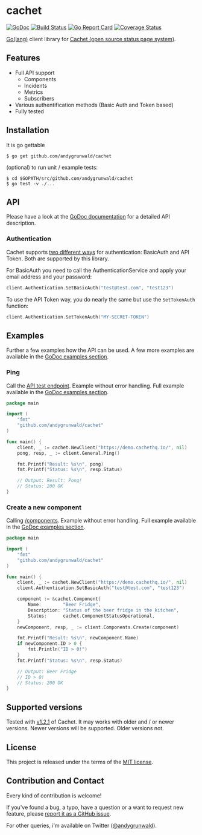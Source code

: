 # cachet

[![GoDoc](https://godoc.org/github.com/andygrunwald/cachet?status.svg)](https://godoc.org/github.com/andygrunwald/cachet)
[![Build Status](https://travis-ci.org/andygrunwald/cachet.svg?branch=master)](https://travis-ci.org/andygrunwald/cachet)
[![Go Report Card](https://goreportcard.com/badge/github.com/andygrunwald/cachet)](https://goreportcard.com/report/github.com/andygrunwald/cachet)
[![Coverage Status](https://coveralls.io/repos/github/andygrunwald/cachet/badge.svg?branch=master)](https://coveralls.io/github/andygrunwald/cachet?branch=master)

[Go(lang)](https://golang.org/) client library for [Cachet (open source status page system)](https://cachethq.io/).

## Features

* Full API support
	* Components
	* Incidents
	* Metrics
	* Subscribers
* Various authentification methods (Basic Auth and Token based)
* Fully tested

## Installation

It is go gettable

    $ go get github.com/andygrunwald/cachet

(optional) to run unit / example tests:

    $ cd $GOPATH/src/github.com/andygrunwald/cachet
    $ go test -v ./...

## API

Please have a look at the [GoDoc documentation](https://godoc.org/github.com/andygrunwald/cachet) for a detailed API description.

### Authentication

Cachet supports [two different ways](https://docs.cachethq.io/docs/api-authentication) for authentication: BasicAuth and API Token.
Both are supported by this library.

For BasicAuth you need to call the AuthenticationService and apply your email address and your password:

```go
client.Authentication.SetBasicAuth("test@test.com", "test123")
```

To use the API Token way, you do nearly the same but use the `SetTokenAuth` function:

```go
client.Authentication.SetTokenAuth("MY-SECRET-TOKEN")
```

## Examples

Further a few examples how the API can be used.
A few more examples are available in the [GoDoc examples section](https://godoc.org/github.com/andygrunwald/cachet#pkg-examples).

### Ping

Call the [API test endpoint](https://docs.cachethq.io/docs/ping). Example without error handling.
Full example available in the [GoDoc examples section](https://godoc.org/github.com/andygrunwald/cachet#pkg-examples).

```go
package main

import (
	"fmt"
	"github.com/andygrunwald/cachet"
)

func main() {
	client, _ := cachet.NewClient("https://demo.cachethq.io/", nil)
	pong, resp, _ := client.General.Ping()

	fmt.Printf("Result: %s\n", pong)
	fmt.Printf("Status: %s\n", resp.Status)

	// Output: Result: Pong!
	// Status: 200 OK
}
```

### Create a new component

Calling [/components](https://docs.cachethq.io/docs/components). Example without error handling.
Full example available in the [GoDoc examples section](https://godoc.org/github.com/andygrunwald/cachet#pkg-examples).

```go
package main

import (
	"fmt"
	"github.com/andygrunwald/cachet"
)

func main() {
	client, _ := cachet.NewClient("https://demo.cachethq.io/", nil)
	client.Authentication.SetBasicAuth("test@test.com", "test123")

	component := &cachet.Component{
		Name:        "Beer Fridge",
		Description: "Status of the beer fridge in the kitchen",
		Status:      cachet.ComponentStatusOperational,
	}
	newComponent, resp, _ := client.Components.Create(component)

	fmt.Printf("Result: %s\n", newComponent.Name)
	if newComponent.ID > 0 {
		fmt.Println("ID > 0!")
	}
	fmt.Printf("Status: %s\n", resp.Status)

	// Output: Beer Fridge
	// ID > 0!
	// Status: 200 OK
}
```

## Supported versions

Tested with [v1.2.1](https://github.com/cachethq/Cachet/releases/tag/v1.2.1) of Cachet.
It may works with older and / or newer versions.
Newer versions will be supported. Older versions not.

## License

This project is released under the terms of the [MIT license](http://en.wikipedia.org/wiki/MIT_License).

## Contribution and Contact

Every kind of contribution is welcome!

If you've found a bug, a typo, have a question or a want to request new feature, please [report it as a GitHub issue](https://github.com/andygrunwald/cachet/issues).

For other queries, i'm available on Twitter ([@andygrunwald](https://twitter.com/andygrunwald)).